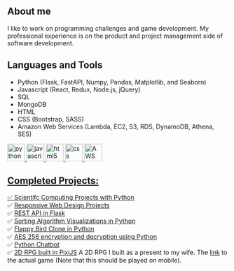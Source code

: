 ## About me
I like to work on programming challenges and game development. My professional experience is on the product and project management side of software development.  

## Languages and Tools 
- Python (Flask, FastAPI, Numpy, Pandas, Matplotlib, and Seaborn)
- Javascript (React, Redux, Node.js, jQuery)
- SQL
- MongoDB
- HTML
- CSS (Bootstrap, SASS)
- Amazon Web Services (Lambda, EC2, S3, RDS, DynamoDB, Athena, SES)
 
<a href="https://www.python.org/" target="_blank" rel="noreferrer"> <img src="https://upload.wikimedia.org/wikipedia/commons/thumb/c/c3/Python-logo-notext.svg/242px-Python-logo-notext.svg.png" alt="python" width="40" height="40"/>
<a href="https://developer.mozilla.org/en-US/docs/Web/JavaScript" target="_blank" rel="noreferrer"> <img src="https://upload.wikimedia.org/wikipedia/commons/thumb/9/99/Unofficial_JavaScript_logo_2.svg/640px-Unofficial_JavaScript_logo_2.svg.png" alt="javascript" width="40" height="40"/>
<a href="https://dev.w3.org/html5/spec-LC/" target="_blank" rel="noreferrer"> <img src="https://upload.wikimedia.org/wikipedia/commons/thumb/6/61/HTML5_logo_and_wordmark.svg/260px-HTML5_logo_and_wordmark.svg.png" alt="html5" width="40" height="40"/>
<a href="https://www.w3.org/Style/CSS/Overview.en.html" target="_blank" rel="noreferrer"> <img src="https://upload.wikimedia.org/wikipedia/commons/thumb/d/d5/CSS3_logo_and_wordmark.svg/240px-CSS3_logo_and_wordmark.svg.png" alt="css" width="40" height="40"/>
<a href="https://aws.amazon.com/" target="_blank" rel="noreferrer"> <img src="https://upload.wikimedia.org/wikipedia/commons/thumb/9/93/Amazon_Web_Services_Logo.svg/225px-Amazon_Web_Services_Logo.svg.png" alt="AWS Web Services" width="40" height="40"/>

<!--

<a href="https://www.postgresql.org/" target="_blank" rel="noreferrer"> <img src="https://upload.wikimedia.org/wikipedia/commons/thumb/2/29/Postgresql_elephant.svg/240px-Postgresql_elephant.svg.png" alt="PostgreSQL" width="40" height="40"/>
<a href="https://git-scm.com/" target="_blank" rel="noreferrer"> <img src="https://upload.wikimedia.org/wikipedia/commons/thumb/e/e0/Git-logo.svg/300px-Git-logo.svg.png" alt="git" width="40" height="40"/>

<a href="" target="_blank" rel="noreferrer"> <img src="" alt="" width="40" height="40"/>
<a href="https://flask.palletsprojects.com/en/3.0.x/" target="_blank" rel="noreferrer"> <img src="https://upload.wikimedia.org/wikipedia/commons/thumb/3/3c/Flask_logo.svg/240px-Flask_logo.svg.png" alt="flask" width="40" height="40"/>



## Focused on Skill Development:
🌟 Software Engineering: Engaged in a mentorship program covering key areas, including Computer Science, Design Patterns, Data Structures, Algorithms, Object-Oriented Programming, Scalable Code Design, and Source Control Management.   
🌟 Cloud Technologies: Delving into AWS cloud services and their integration into software and data engineering projects.   
🌟 Database Design: Diving into database systems, including data modeling, entity relationship diagrams, normalization, and SQL querying, and incorporating these learnings into projects.  

-->

## Completed Projects:
✅ [Scientifc Computing Projects with Python](https://github.com/AdrianMarasigan/freecodecamp/tree/main/Scientific%20Computing%20with%20Python)   
✅ [Responsive Web Design Projects](https://github.com/AdrianMarasigan/freecodecamp/tree/main/Responsive%20Web%20Design)   
✅ [REST API in Flask](https://github.com/AdrianMarasigan/Software-Engineering-Learnings/blob/main/Mini-Projects/REST-API-Flask/README.md)  
✅ [Sorting Algorithm Visualizations in Python](https://github.com/c0olade/Software-Engineering-Journey/tree/main/Mini-Projects/Sorting%20Algorithm%20Visualizations)  
✅ [Flappy Bird Clone in Python](https://github.com/c0olade/Software-Engineering-Journey/tree/main/Mini-Projects/Floppy%20Bird%20Clone)  
✅ [AES 256 encryption and decryption using Python](https://github.com/c0olade/Software-Engineering-Journey/tree/main/Mini-Projects/AES%20256%20encryption%20and%20decryption%20using%20Python)  
✅ [Python Chatbot](https://github.com/c0olade/Software-Engineering-Journey/tree/main/Mini-Projects/Python%20Chatbot)  
✅ [2D RPG built in PixiJS](https://github.com/AdrianMarasigan/2D-RPG) A 2D RPG I built as a present to my wife. The [link](https://c0olade.itch.io/jens-game) to the actual game (Note that this should be played on mobile).  
